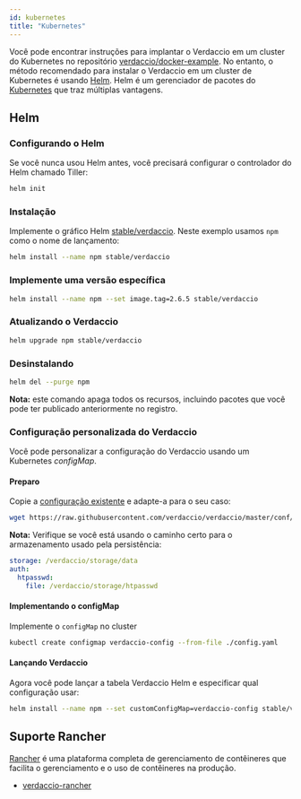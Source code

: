 ```yaml
---
id: kubernetes
title: "Kubernetes"
---
```


 Você pode encontrar instruções para implantar o Verdaccio em um cluster do Kubernetes no repositório [verdaccio/docker-example](https://github.com/verdaccio/docker-examples/tree/master/kubernetes-example). No entanto, o método recomendado para instalar o Verdaccio em um cluster de Kubernetes é usando [Helm](https://helm.sh). Helm é um gerenciador de pacotes do [Kubernetes](https://kubernetes.io) que traz múltiplas vantagens.

## Helm

### Configurando o Helm

Se você nunca usou Helm antes, você precisará configurar o controlador do Helm chamado Tiller:

```bash
helm init
```

### Instalação

Implemente o gráfico Helm [stable/verdaccio](https://github.com/kubernetes/charts/tree/master/stable/verdaccio). Neste exemplo usamos `npm` como o nome de lançamento:

```bash
helm install --name npm stable/verdaccio
```

### Implemente uma versão específica

```bash
helm install --name npm --set image.tag=2.6.5 stable/verdaccio
```

### Atualizando o Verdaccio

```bash
helm upgrade npm stable/verdaccio
```

### Desinstalando

```bash
helm del --purge npm
```

**Nota:** este comando apaga todos os recursos, incluindo pacotes que você pode ter publicado anteriormente no registro.

### Configuração personalizada do Verdaccio

Você pode personalizar a configuração do Verdaccio usando um Kubernetes *configMap*.

#### Preparo

Copie a [configuração existente](https://github.com/verdaccio/verdaccio/blob/master/conf/docker.yaml) e adapte-a para o seu caso:

```bash
wget https://raw.githubusercontent.com/verdaccio/verdaccio/master/conf/docker.yaml -O config.yaml
```

**Nota:** Verifique se você está usando o caminho certo para o armazenamento usado pela persistência:

```yaml
storage: /verdaccio/storage/data
auth:
  htpasswd:
    file: /verdaccio/storage/htpasswd
```

#### Implementando o configMap

Implemente o `configMap` no cluster

```bash
kubectl create configmap verdaccio-config --from-file ./config.yaml
```

#### Lançando Verdaccio

Agora você pode lançar a tabela Verdaccio Helm e especificar qual configuração usar:

```bash
helm install --name npm --set customConfigMap=verdaccio-config stable/verdaccio
```

## Suporte Rancher

[Rancher](http://rancher.com/) é uma plataforma completa de gerenciamento de contêineres que facilita o gerenciamento e o uso de contêineres na produção.

* [verdaccio-rancher](https://github.com/lgaticaq/verdaccio-rancher)